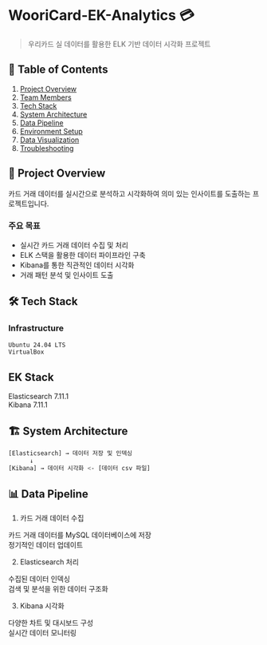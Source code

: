 # WooriCard-EK-Analytics 💳

> 우리카드 실 데이터를 활용한 ELK 기반 데이터 시각화 프로젝트

## 📑 Table of Contents
1. [Project Overview](#project-overview)
2. [Team Members](#team-members)
3. [Tech Stack](#tech-stack)
4. [System Architecture](#system-architecture)
5. [Data Pipeline](#data-pipeline)
6. [Environment Setup](#environment-setup)
7. [Data Visualization](#data-visualization)
8. [Troubleshooting](#troubleshooting)

## 🎯 Project Overview
카드 거래 데이터를 실시간으로 분석하고 시각화하여 의미 있는 인사이트를 도출하는 프로젝트입니다.

### 주요 목표
- 실시간 카드 거래 데이터 수집 및 처리
- ELK 스택을 활용한 데이터 파이프라인 구축
- Kibana를 통한 직관적인 데이터 시각화
- 거래 패턴 분석 및 인사이트 도출

## 🛠 Tech Stack
### Infrastructure
```bash
Ubuntu 24.04 LTS
VirtualBox
```

## EK Stack
Elasticsearch 7.11.1 
<br>
Kibana 7.11.1

## 🏗 System Architecture

```bash
[Elasticsearch] → 데이터 저장 및 인덱싱
      ↓
[Kibana] → 데이터 시각화 <- [데이터 csv 파일]

```

## 📊 Data Pipeline
1. 카드 거래 데이터 수집

카드 거래 데이터를 MySQL 데이터베이스에 저장
<br>
정기적인 데이터 업데이트


2. Elasticsearch 처리

수집된 데이터 인덱싱
<br>
검색 및 분석을 위한 데이터 구조화


3. Kibana 시각화

다양한 차트 및 대시보드 구성
<br>
실시간 데이터 모니터링















